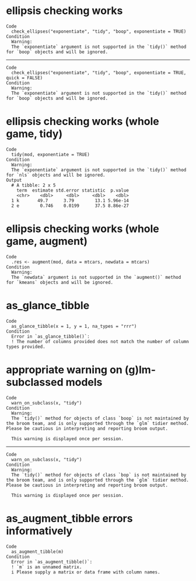 # ellipsis checking works

    Code
      check_ellipses("exponentiate", "tidy", "boop", exponentiate = TRUE)
    Condition
      Warning:
      The `exponentiate` argument is not supported in the `tidy()` method for `boop` objects and will be ignored.

---

    Code
      check_ellipses("exponentiate", "tidy", "boop", exponentiate = TRUE, quick = FALSE)
    Condition
      Warning:
      The `exponentiate` argument is not supported in the `tidy()` method for `boop` objects and will be ignored.

# ellipsis checking works (whole game, tidy)

    Code
      tidy(mod, exponentiate = TRUE)
    Condition
      Warning:
      The `exponentiate` argument is not supported in the `tidy()` method for `nls` objects and will be ignored.
    Output
      # A tibble: 2 x 5
        term  estimate std.error statistic  p.value
        <chr>    <dbl>     <dbl>     <dbl>    <dbl>
      1 k       49.7      3.79        13.1 5.96e-14
      2 e        0.746    0.0199      37.5 8.86e-27

# ellipsis checking works (whole game, augment)

    Code
      .res <- augment(mod, data = mtcars, newdata = mtcars)
    Condition
      Warning:
      The `newdata` argument is not supported in the `augment()` method for `kmeans` objects and will be ignored.

# as_glance_tibble

    Code
      as_glance_tibble(x = 1, y = 1, na_types = "rrr")
    Condition
      Error in `as_glance_tibble()`:
      ! The number of columns provided does not match the number of column types provided.

# appropriate warning on (g)lm-subclassed models

    Code
      warn_on_subclass(x, "tidy")
    Condition
      Warning:
      The `tidy()` method for objects of class `boop` is not maintained by the broom team, and is only supported through the `glm` tidier method. Please be cautious in interpreting and reporting broom output.
      
      This warning is displayed once per session.

---

    Code
      warn_on_subclass(x, "tidy")
    Condition
      Warning:
      The `tidy()` method for objects of class `bop` is not maintained by the broom team, and is only supported through the `glm` tidier method. Please be cautious in interpreting and reporting broom output.
      
      This warning is displayed once per session.

# as_augment_tibble errors informatively

    Code
      as_augment_tibble(m)
    Condition
      Error in `as_augment_tibble()`:
      ! `m` is an unnamed matrix.
      i Please supply a matrix or data frame with column names.


